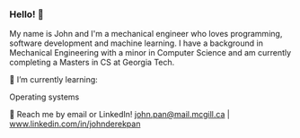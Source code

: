 ### Hello! 👋

My name is John and I'm a mechanical engineer who loves programming, software development and machine learning. I have a background in Mechanical Engineering with a minor in Computer Science and am currently completing a Masters in CS at Georgia Tech.

🌱 I’m currently learning:

Operating systems

💬 Reach me by email or LinkedIn! john.pan@mail.mcgill.ca | www.linkedin.com/in/johnderekpan
